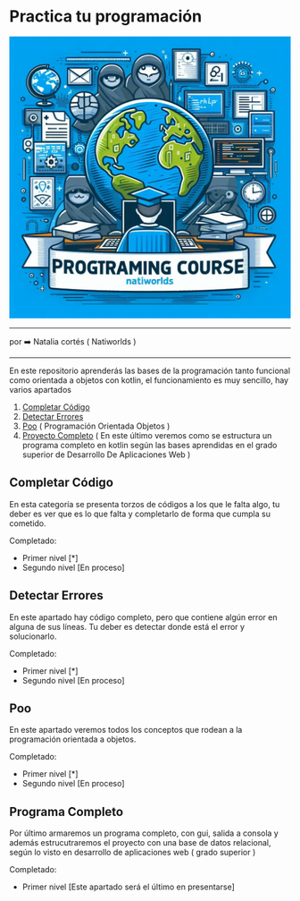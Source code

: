 # Practica tu programación

![banner del curso](src/main/resources/banner.jpg)

---

por ➡️ Natalia cortés ( Natiworlds )

---

En este repositorio aprenderás las bases de la programación tanto funcional como orientada a objetos con kotlin, el funcionamiento es muy sencillo, hay varios apartados
1. [Completar Código](#Completar-Código)
2. [Detectar Errores](#Detectar-Errores)
3. [Poo](#poo) ( Programación Orientada Objetos )
4. [Proyecto Completo](#programa-completo) ( En este último veremos como se estructura un programa completo en kotlin según las bases aprendidas en el grado superior de Desarrollo De Aplicaciones Web )

## Completar Código
En esta categoría se presenta torzos de códigos a los que le falta algo, tu deber es ver que es lo que falta y completarlo de forma que cumpla su cometido.

Completado: 

* Primer nivel [*]
* Segundo nivel [En proceso]

## Detectar Errores
En este apartado hay código completo, pero que contiene algún error en alguna de sus líneas. Tu deber es detectar donde está el error y solucionarlo.

Completado:

* Primer nivel [*]
* Segundo nivel [En proceso]

## Poo
En este apartado veremos todos los conceptos que rodean a la programación orientada a objetos. 

Completado:

* Primer nivel [*]
* Segundo nivel [En proceso]

## Programa Completo
Por último armaremos un programa completo, con gui, salida a consola y además estrucutraremos el proyecto con una base de datos relacional, según lo visto en desarrollo de aplicaciones web ( grado superior )

Completado:

* Primer nivel [Este apartado será el último en presentarse]

